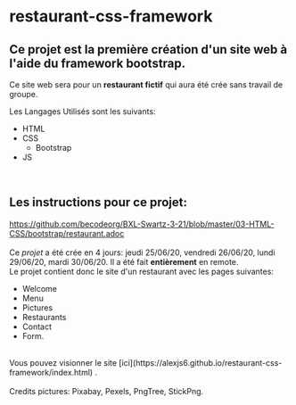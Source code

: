 # restaurant-css-framework

Ce projet est la première création d'un site web à l'aide du framework **bootstrap**.
-

Ce site web sera pour un **restaurant fictif** qui aura été crée sans travail de groupe.

Les Langages Utilisés sont les suivants: 
* HTML 
* CSS
  * Bootstrap
* JS
<br>

Les instructions pour ce projet:
----
https://github.com/becodeorg/BXL-Swartz-3-21/blob/master/03-HTML-CSS/bootstrap/restaurant.adoc
<br>
<br>
Ce *projet* a été crée en 4 jours: jeudi 25/06/20, vendredi 26/06/20, lundi 29/06/20, mardi 30/06/20.
Il a été fait **entièrement** en remote.
<br>
Le projet contient donc le site d'un restaurant avec les pages suivantes: 
* Welcome
* Menu
* Pictures 
* Restaurants 
* Contact
* Form.
<br>
Vous pouvez visionner le site [ici](https://alexjs6.github.io/restaurant-css-framework/index.html) .
<br>
<br>
Credits pictures:  Pixabay, Pexels, PngTree, StickPng.



